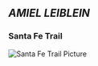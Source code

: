 ## _AMIEL LEIBLEIN_

### **Santa Fe Trail**

![Santa Fe Trail Picture](https://www.kshs.org/portraits/graphics/sante_fe_trail.jpg) 
